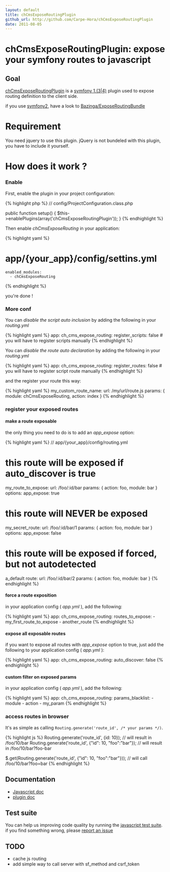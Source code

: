 ```yaml
---
layout: default
title: chCmsExposeRoutingPlugin
github_url: http://github.com/Carpe-Hora/chCmsExposeRoutingPlugin
date: 2011-08-05
---
```


# chCmsExposeRoutingPlugin: expose your symfony routes to javascript

## Goal

[chCmsExposeRoutingPlugin](http://themouette.github.com/chCmsExposeRoutingPlugin/) is a
[symfony 1.(3|4)](http://www.symfony-project.org/) plugin used to expose routing definition
to the client side.

if you use [symfony2](http://symfony.com/), have a look to [Bazinga/ExposeRoutingBundle](https://github.com/Bazinga/ExposeRoutingBundle)


# Requirement

You need jquery to use this plugin. jQuery is not bundeled with this plugin, you have to include it yourself.

# How does it work ?

### Enable

First, enable the plugin in your project configuration:

{% highlight php %}
// config/ProjectConfiguration.class.php

public function setup()
{
  $this->enablePlugins(array('chCmsExposeRoutingPlugin'));
}
{% endhighlight %}

Then enable *chCmsExposeRouting* in your application:

{% highlight yaml %}
# app/{your_app}/config/settins.yml

    enabled_modules:
      - chCmsExposeRouting
{% endhighlight %}

you're done !

### More conf

You can *disable the script auto inclusion* by adding the following in your *routing.yml*

{% highlight yaml %}
app:
  ch_cms_expose_routing:
    register_scripts: false # you will have to register scripts manually
{% endhighlight %}

You can *disable the route auto declaration* by adding the following in your *routing.yml*

{% highlight yaml %}
app:
  ch_cms_expose_routing:
    register_routes: false # you will have to register script route manually
{% endhighlight %}

and the register your route this way:

{% highlight yaml %}
my_custom_route_name:
  url: /my/url/route.js
  params: { module: chCmsExposeRouting, action: index }
{% endhighlight %}

### register your exposed routes

#### make a route exposable

the only thing you need to do is to add an _app_expose_ option:

{% highlight yaml %}
// app/{your_app}/config/routing.yml

# this route will be exposed if auto_discover is true
my_route_to_expose:
  url:  /foo/:id/bar
  params: { action: foo, module: bar }
  options:
    app_expose: true

# this route will NEVER be exposed
my_secret_route:
  url:  /foo/:id/bar/1
  params: { action: foo, module: bar }
  options:
    app_expose: false

# this route will be exposed if forced, but not autodetected
a_default route:
  url:  /foo/:id/bar/2
  params: { action: foo, module: bar }
{% endhighlight %}

#### force a route exposition

in your application config ( _app.yml_ ), add the following:

{% highlight yaml %}
app:
  ch_cms_expose_routing:
    routes_to_expose:
      - my_first_route_to_expose
      - another_route
{% endhighlight %}

#### expose all exposable routes

if you want to expose all routes with _app_expose_ option to true, 
just add the following to your application config ( _app.yml_ ):

{% highlight yaml %}
app:
  ch_cms_expose_routing:
    auto_discover: false
{% endhighlight %}

#### custom filter on exposed params

in your application config ( _app.yml_ ), add the following:

{% highlight yaml %}
app:
  ch_cms_expose_routing:
    params_blacklist:
      - module
      - action
      - my_param
{% endhighlight %}

### access routes in browser

It's as simple as calling `Routing.generate('route_id', /* your params */)`.

{% highlight js %}
Routing.generate('route_id', {id: 10});
// will result in /foo/10/bar
Routing.generate('route_id', {"id": 10, "foo":"bar"});
// will result in /foo/10/bar?foo-bar

$.get(Routing.generate('route_id', {"id": 10, "foo":"bar"}));
// will call /foo/10/bar?foo=bar
{% endhighlight %}
## Documentation

* <a href="./doc/js/index.html">Javascript doc</a>
* <a href="./doc/php/index.html">plugin doc</a>

## Test suite

You can help us improving code quality by running the <a href="test/js/index.html">javascript test suite</a>.
if you find something wrong, please <a href="https://github.com/carpe-hora/chCmsExposeRoutingPlugin/issues">report an issue</a>

## TODO

* cache js routing
* add simple way to call server with sf_method and csrf_token
